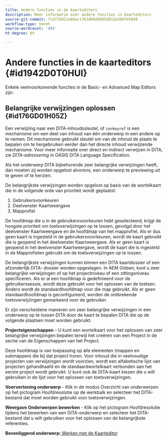 ```yaml
---
title: Andere functies in de kaarteditors
description: Meer informatie over andere functies in kaarteditors
source-git-commit: 7cd719921e68ac1763d09d9665d912e3697e5849
workflow-type: tm+mt
source-wordcount: '455'
ht-degree: 0%

---
```



# Andere functies in de kaarteditors {#id1942D0T0HUI}

Enkele veelvoorkomende functies in de Basic- en Advanced Map Editors zijn:

## Belangrijke verwijzingen oplossen {#id176GD01H05Z}

Een verwijzing naar een DITA-inhoudssleutel, of `conkeyref` is een mechanisme om een deel van inhoud van één onderwerp in een andere op te nemen. Dit mechanisme gebruikt sleutel om van de inhoud de plaats te bepalen om te hergebruiken eerder dan het directe inhoud verwijzende mechanisme. Voor meer informatie over direct en indirect verwijzen in DITA, zie *DITA-adressering* in OASIS DITA Language Specification.

Als het onderwerp DITA bijbehorende zeer belangrijke verwijzingen heeft, dan moeten zij worden opgelost alvorens, een onderwerp te previewing uit te geven of te herzien.

De belangrijkste verwijzingen worden opgelost op basis van de wortelkaart die in de volgende orde van prioriteit wordt geplaatst:

1. Gebruikersvoorkeuren
1. Deelvenster Kaartweergave
1. Mapprofiel

De hoofdmap die u in de gebruikersvoorkeuren hebt geselecteerd, krijgt de hoogste prioriteit om toetsverwijzingen op te lossen, gevolgd door het deelvenster Kaartweergave en de hoofdmap van het mapprofiel. Als er dus geen kaart is ingesteld in de gebruikersvoorkeuren, wordt de kaart gebruikt die is geopend in het deelvenster Kaartweergave. Als er geen kaart is geopend in het deelvenster Kaartweergave, wordt de kaart die is ingesteld in de Mapprofielen gebruikt om de toetsverwijzingen op te lossen.

De belangrijkste verwijzingen kunnen binnen een DITA kaartdossier of een afzonderlijk DITA- dossier worden opgeslagen. In AEM Gidsen, kunt u zeer belangrijke verwijzingen of op het projectniveau of een zittingsniveau specificeren. Als er al een hoofdmap is gedefinieerd voor de gebruikerssessie, wordt deze gebruikt voor het oplossen van de toetsen. Anders wordt de standaardhoofdmap voor die map gebruikt. Als er geen standaardhoofdmap is geconfigureerd, worden de ontbrekende toetsverwijzingen gemarkeerd voor de gebruiker.

Er zijn verscheidene manieren om zeer belangrijke verwijzingen in een onderwerp op te lossen DITA door de kaart te bepalen DITA die op de volgende plaatsen moet worden gebruikt:

**Projecteigenschappen** - U kunt een wortelkaart voor het oplossen van zeer belangrijke verwijzingen bepalen terwijl het creëren van een Project in de sectie van de Eigenschappen van het Project.

Deze hoofdmap is van toepassing op alle elementen \(mappen en submappen\) die bij dat project horen. Voor inhoud die in veelvoudige projecten van verwijzingen wordt voorzien, wordt een alfabetische lijst van projecten gehandhaafd en de standaardwortelkaart verbonden aan het eerste project wordt gebruikt. U kunt ook de DITA-kaart kiezen die u wilt gebruiken in de lijst voor het oplossen van toetsverwijzingen.

**Voorvertoning onderwerp** - Klik in de modus Overzicht van onderwerpen op het pictogram Hoofdresolutie op de werkbalk en selecteer het DITA-bestand dat moet worden gebruikt voor toetsverwijzingen.

**Weergave Onderwerpen bewerken** - Klik op het pictogram Hoofdresolutie tijdens het bewerken van een DITA-onderwerp en selecteer het DITA-bestand dat u wilt gebruiken voor het oplossen van de belangrijkste referenties.

**Bovenliggend onderwerp:**[ Werken met de Kaarteditor](map-editor.md)

